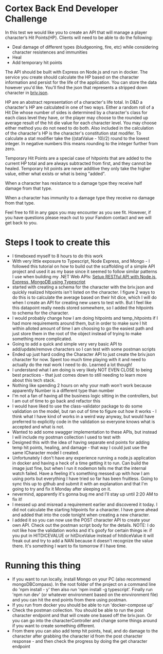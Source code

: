 # Cortex Back End Developer Challenge
In this test we would like you to create an API that will manage a player character’s Hit Points(HP). Clients will need to be able to do the following:
- Deal damage of different types (bludgeoning, fire, etc) while considering character resistences and immunities
- Heal
- Add temporary hit points

The API should be built with Express on Node.js and run in docker. The service you create should calculate the HP based on the character information and persist for the life of the application. You can store the data however you'd like. You'll find the json that represents a stripped down character in  [briv.json](briv.json).

HP are an abstract representation of a character's life total. In D&D a character's HP are calculated in one of two ways. Either a random roll of a Hit Die whose number of sides is determined by a character's class for each class level they have, or the player may choose to the rounded up average result of the hit die value for each character level. You may choose either method you do not need to do both. Also included in the calculation of the character's HP is the character's constitution stat modifer. To calculate a stat modifier take the ((statValue - 10)/2) round to the lowest integer. In negative numbers this means rounding to the integer further from zero.

Temporary Hit Points are a special case of hitpoints that are added to the current HP total and are always subtracted from first, and they cannot be healed. Temporary hit points are never additive they only take the higher value, either what exists or what is being "added".

When a character has resistance to a damage type they receive half damage from that type.

When a character has immunity to a damage type they receive no damage from that type.

Feel free to fill in any gaps you may encounter as you see fit. However, if you have questions please reach out to your Fandom contact and we will get back to you.

# Steps I took to create this
- I timeboxed myself to 8 hours to do this work
- With very little exposure to Typescript, Node Express, and Mongo - I followed this tutorial on how to build out the scaffolding of a simple API project and used it as my base since it seemed to follow similar patterns I use when building my .NET Web APIs: [Setup RESTful API with Node.js, Express, MongoDB using Typescript](https://levelup.gitconnected.com/setup-restful-api-with-node-js-express-mongodb-using-typescript-261959ef0998)
- started with creating a schema for the character with the briv.json and quickly realized hitpoints isn't listed on the character. I figure 2 ways to do this is to calculate the average based on their hit dice, which I will do when I create an API for creating new users to test with. But I feel like this datapoint really needs stored somewhere, so I added the hitpoints to schema for the character.
- I would probably change how I am doing hitpoints and temp_hitpoints if I had more requirements around them, but in order to make sure I hit within alloted amount of time I am choosing to go the easiest path and just store them in the root of the object instead of trying to make something more complicated.
- Going to add a quick and simple very very basic API to add/update/remove characters so I can test with some postman scripts
- Ended up just hard coding the Character API to just create the briv.json character for now. Spent too much time playing with it and need to actually do the real work I need to do. Learned a lot though!
- I understand what I am doing is very likely NOT EVEN CLOSE to being best practices - that just comes down to still needing to learn more about this tech stack.
- Nothing like spending 2 hours on why your math won't work because apparently Number is a different type than number
- I'm not a fan of having all the business logic sitting in the controllers, but I am out of time to go back and refactor this
- I would have liked to use the class-validator package to do some validation on the model, but ran out of time to figure out how it works - I think what I have kind of works in a weird way anyway, but would have preferred to explicitly code in the validation so everyone knows what is accepted and what is not.
- Wanted to add some swagger implementation to these APIs, but instead I will include my postman collection I used to test with
- Designed this with the idea of having separate end points for adding temp hit points, healing, and damage - that way I could just use the same ICharacter model I created.
- Unfortunately I don't have any experience running a node.js application in docker and having a heck of a time getting it to run. Can build the image just fine, but when I run it nodemon tells me that the internal watch failed. Have a feeling it's something messed up with how I am using ports but everything I have tried so far has been fruitless. Going to sync this up to github and submit it with an explanation and that I'm going to try and fix it Monday after sleeping on it.
- nevermind, apparently it's gonna bug me and I'll stay up until 2:20 AM to fix it!
- I messed up and misread a requirement earlier and discovered it today. I did not calculate the starting hitpoints for a character. I have gone ahead and added that into the code tonight when creating a new character.
- I added it so you can now use the POST character API to create your own API. Check out the postman script body for the details. NOTE: I do not like how the validation works and it's goofy for certain things ie: if you put in HITDICEVALUE or hitDiceValue instead of hitdiceValue it will freak out and try to add a NAN because it doesn't recognize the value there. It's something I want to fix tomorrow if I have time.

# Running this thing
- If you want to run locally, install Mongo on your PC (also recommend mongoDBCompass). In the root folder of the project on a command line do 'npm install - y' then also run 'npm install -g typescript'. Finally run 'npm run dev' (or whatever environment based on the envvironment file) and you can hit the end points from there using postman.
- If you run from docker you should be able to run 'docker-compose up'
- Check the postman collection. You should be able to run the post character endpoint and that will create one based off the briv.json. Or you can go into the characterController and change some things around if you want to create something different.
- From there you can also add temp hit points, heal, and do damage to the character after grabbing the character id from the post character response - and then check the progress by doing the get character endpoint